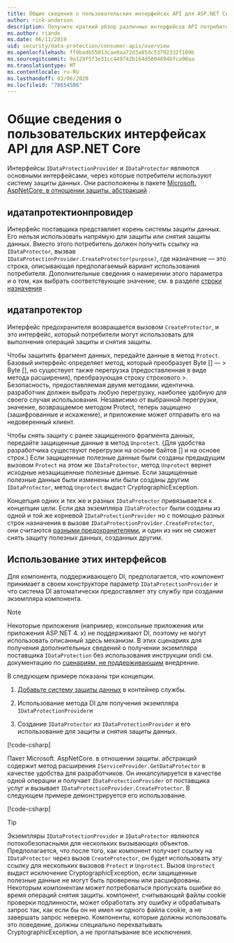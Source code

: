 ```yaml
---
title: Общие сведения о пользовательских интерфейсах API для ASP.NET Core
author: rick-anderson
description: Получите краткий обзор различных интерфейсов API потребителя, доступных в ASP.NET Coreной библиотеке защиты данных.
ms.author: riande
ms.date: 06/11/2019
uid: security/data-protection/consumer-apis/overview
ms.openlocfilehash: ff9badb55813cae0aa72d3a95dc53792332f109b
ms.sourcegitcommit: 9a129f5f3e31cc449742b164d5004894bfca90aa
ms.translationtype: MT
ms.contentlocale: ru-RU
ms.lasthandoff: 03/06/2020
ms.locfileid: "78654586"
---
```

# <a name="consumer-apis-overview-for-aspnet-core"></a>Общие сведения о пользовательских интерфейсах API для ASP.NET Core

Интерфейсы `IDataProtectionProvider` и `IDataProtector` являются основными интерфейсами, через которые потребители используют систему защиты данных. Они расположены в пакете [Microsoft. AspNetCore. в отношении защиты. абстракций](https://www.nuget.org/packages/Microsoft.AspNetCore.DataProtection.Abstractions/) .

## <a name="idataprotectionprovider"></a>идатапротектионпровидер

Интерфейс поставщика представляет корень системы защиты данных. Его нельзя использовать напрямую для защиты или снятия защиты данных. Вместо этого потребитель должен получить ссылку на `IDataProtector`, вызвав `IDataProtectionProvider.CreateProtector(purpose)`, где назначение — это строка, описывающая предполагаемый вариант использования потребителя. Дополнительные сведения о намерении этого параметра и о том, как выбрать соответствующее значение, см. в разделе [строки назначения](xref:security/data-protection/consumer-apis/purpose-strings) .

## <a name="idataprotector"></a>идатапротектор

Интерфейс предохранителя возвращается вызовом `CreateProtector`, и это интерфейс, который потребители могут использовать для выполнения операций защиты и снятия защиты.

Чтобы защитить фрагмент данных, передайте данные в метод `Protect`. Базовый интерфейс определяет метод, который преобразует Byte [] — > Byte [], но существует также перегрузка (предоставленная в виде метода расширения), преобразующая строку строкового >. Безопасность, предоставляемая двумя методами, идентична. разработчик должен выбрать любую перегрузку, наиболее удобную для своего случая использования. Независимо от выбранной перегрузки, значение, возвращаемое методом Protect, теперь защищено (зашифрованные и искажение), и приложение может отправить его на недоверенный клиент.

Чтобы снять защиту с ранее защищенного фрагмента данных, передайте защищенные данные в метод `Unprotect`. (Для удобства разработчика существуют перегрузки на основе байтов [] и на основе строк.) Если защищенные полезные данные были созданы предыдущим вызовом `Protect` на этом же `IDataProtector`, метод `Unprotect` вернет исходные незащищенные полезные данные. Если защищенные полезные данные были изменены или были созданы другим `IDataProtector`, метод `Unprotect` выдаст CryptographicException.

Концепция одних и тех же и разных `IDataProtector` привязывается к концепции цели. Если два экземпляра `IDataProtector` были созданы из одной и той же корневой `IDataProtectionProvider` но с помощью разных строк назначения в вызове `IDataProtectionProvider.CreateProtector`, они считаются [разными предохранителями](xref:security/data-protection/consumer-apis/purpose-strings), и один из них не сможет снять защиту полезных данных, созданных другим.

## <a name="consuming-these-interfaces"></a>Использование этих интерфейсов

Для компонента, поддерживающего DI, предполагается, что компонент принимает в своем конструкторе параметр `IDataProtectionProvider` и что система DI автоматически предоставляет эту службу при создании экземпляра компонента.

> [!NOTE]
> Некоторые приложения (например, консольные приложения или приложения ASP.NET 4. x) не поддерживают DI, поэтому не могут использовать описанный здесь механизм. В этих сценариях для получения дополнительных сведений о получении экземпляра поставщика `IDataProtection` без использования инструкции ondi см. документацию по [сценариям, не поддерживающим](xref:security/data-protection/configuration/non-di-scenarios) внедрение.

В следующем примере показаны три концепции.

1. [Добавьте систему защиты данных](xref:security/data-protection/configuration/overview) в контейнер службы.

2. Использование метода DI для получения экземпляра `IDataProtectionProvider`и

3. Создание `IDataProtector` из `IDataProtectionProvider` и его использование для защиты и снятия защиты данных.

[!code-csharp[](../using-data-protection/samples/protectunprotect.cs?highlight=26,34,35,36,37,38,39,40)]

Пакет Microsoft. AspNetCore. в отношении защиты. абстракций содержит метод расширения `IServiceProvider.GetDataProtector` в качестве удобства для разработчиков. Он инкапсулируется в качестве одной операции и получает `IDataProtectionProvider` от поставщика услуг и вызывает `IDataProtectionProvider.CreateProtector`. В следующем примере демонстрируется его использование.

[!code-csharp[](./overview/samples/getdataprotector.cs?highlight=15)]

>[!TIP]
> Экземпляры `IDataProtectionProvider` и `IDataProtector` являются потокобезопасными для нескольких вызывающих объектов. Предполагается, что после того, как компонент получает ссылку на `IDataProtector` через вызов `CreateProtector`, он будет использовать эту ссылку для нескольких вызовов `Protect` и `Unprotect`. Вызов `Unprotect` выдаст исключение CryptographicException, если защищенные полезные данные не могут быть проверены или расшифрованы. Некоторым компонентам может потребоваться пропускать ошибки во время операций снятия защиты. компонент, считывающий файлы cookie проверки подлинности, может обработать эту ошибку и обрабатывать запрос так, как если бы он не имел ни одного файла cookie, а не завершать запрос неверно. Компоненты, которые должны использовать это поведение, должны специально перехватывать CryptographicException, а не проглатывание все исключения.
